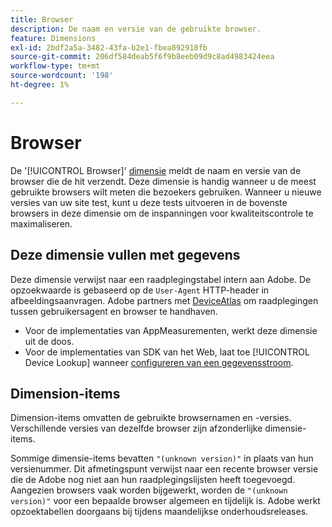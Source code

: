 ```yaml
---
title: Browser
description: De naam en versie van de gebruikte browser.
feature: Dimensions
exl-id: 2bdf2a5a-3482-43fa-b2e1-fbea892918fb
source-git-commit: 206df584deab5f6f9b8eeb09d9c8ad4983424eea
workflow-type: tm+mt
source-wordcount: '198'
ht-degree: 1%

---
```


# Browser

De &#39;[!UICONTROL Browser]&#39; [dimensie](overview.md) meldt de naam en versie van de browser die de hit verzendt. Deze dimensie is handig wanneer u de meest gebruikte browsers wilt meten die bezoekers gebruiken. Wanneer u nieuwe versies van uw site test, kunt u deze tests uitvoeren in de bovenste browsers in deze dimensie om de inspanningen voor kwaliteitscontrole te maximaliseren.

## Deze dimensie vullen met gegevens

Deze dimensie verwijst naar een raadplegingstabel intern aan Adobe. De opzoekwaarde is gebaseerd op de `User-Agent` HTTP-header in afbeeldingsaanvragen. Adobe partners met [DeviceAtlas](https://deviceatlas.com/) om raadplegingen tussen gebruikersagent en browser te handhaven.

* Voor de implementaties van AppMeasurementen, werkt deze dimensie uit de doos.
* Voor de implementaties van SDK van het Web, laat toe [!UICONTROL Device Lookup] wanneer [configureren van een gegevensstroom](https://experienceleague.adobe.com/docs/experience-platform/datastreams/configure.html?lang=nl-NL).

## Dimension-items

Dimension-items omvatten de gebruikte browsernamen en -versies. Verschillende versies van dezelfde browser zijn afzonderlijke dimensie-items.

Sommige dimensie-items bevatten `"(unknown version)"` in plaats van hun versienummer. Dit afmetingspunt verwijst naar een recente browser versie die de Adobe nog niet aan hun raadplegingslijsten heeft toegevoegd. Aangezien browsers vaak worden bijgewerkt, worden de `"(unknown version)"` voor een bepaalde browser algemeen en tijdelijk is. Adobe werkt opzoektabellen doorgaans bij tijdens maandelijkse onderhoudsreleases.